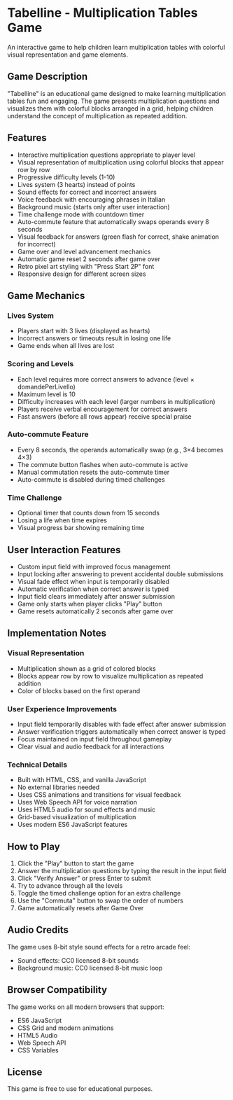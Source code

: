# Tabelline - Multiplication Tables Game

An interactive game to help children learn multiplication tables with colorful visual representation and game elements.

## Game Description

"Tabelline" is an educational game designed to make learning multiplication tables fun and engaging. The game presents multiplication questions and visualizes them with colorful blocks arranged in a grid, helping children understand the concept of multiplication as repeated addition.

## Features

- Interactive multiplication questions appropriate to player level
- Visual representation of multiplication using colorful blocks that appear row by row
- Progressive difficulty levels (1-10)
- Lives system (3 hearts) instead of points
- Sound effects for correct and incorrect answers
- Voice feedback with encouraging phrases in Italian
- Background music (starts only after user interaction)
- Time challenge mode with countdown timer
- Auto-commute feature that automatically swaps operands every 8 seconds
- Visual feedback for answers (green flash for correct, shake animation for incorrect)
- Game over and level advancement mechanics
- Automatic game reset 2 seconds after game over
- Retro pixel art styling with "Press Start 2P" font
- Responsive design for different screen sizes

## Game Mechanics

### Lives System
- Players start with 3 lives (displayed as hearts)
- Incorrect answers or timeouts result in losing one life
- Game ends when all lives are lost

### Scoring and Levels
- Each level requires more correct answers to advance (level × domandePerLivello)
- Maximum level is 10
- Difficulty increases with each level (larger numbers in multiplication)
- Players receive verbal encouragement for correct answers
- Fast answers (before all rows appear) receive special praise

### Auto-commute Feature
- Every 8 seconds, the operands automatically swap (e.g., 3×4 becomes 4×3)
- The commute button flashes when auto-commute is active
- Manual commutation resets the auto-commute timer
- Auto-commute is disabled during timed challenges

### Time Challenge
- Optional timer that counts down from 15 seconds
- Losing a life when time expires
- Visual progress bar showing remaining time

## User Interaction Features

- Custom input field with improved focus management
- Input locking after answering to prevent accidental double submissions
- Visual fade effect when input is temporarily disabled
- Automatic verification when correct answer is typed
- Input field clears immediately after answer submission
- Game only starts when player clicks "Play" button
- Game resets automatically 2 seconds after game over

## Implementation Notes

### Visual Representation
- Multiplication shown as a grid of colored blocks
- Blocks appear row by row to visualize multiplication as repeated addition
- Color of blocks based on the first operand

### User Experience Improvements
- Input field temporarily disables with fade effect after answer submission
- Answer verification triggers automatically when correct answer is typed
- Focus maintained on input field throughout gameplay
- Clear visual and audio feedback for all interactions

### Technical Details
- Built with HTML, CSS, and vanilla JavaScript
- No external libraries needed
- Uses CSS animations and transitions for visual feedback
- Uses Web Speech API for voice narration
- Uses HTML5 audio for sound effects and music
- Grid-based visualization of multiplication
- Uses modern ES6 JavaScript features

## How to Play

1. Click the "Play" button to start the game
2. Answer the multiplication questions by typing the result in the input field
3. Click "Verify Answer" or press Enter to submit
4. Try to advance through all the levels
5. Toggle the timed challenge option for an extra challenge
6. Use the "Commuta" button to swap the order of numbers
7. Game automatically resets after Game Over

## Audio Credits

The game uses 8-bit style sound effects for a retro arcade feel:

- Sound effects: CC0 licensed 8-bit sounds
- Background music: CC0 licensed 8-bit music loop

## Browser Compatibility

The game works on all modern browsers that support:
- ES6 JavaScript
- CSS Grid and modern animations
- HTML5 Audio
- Web Speech API
- CSS Variables

## License

This game is free to use for educational purposes. 